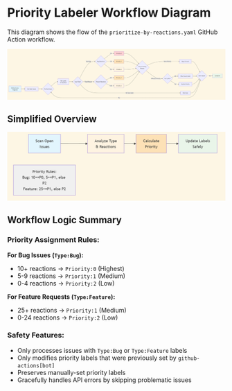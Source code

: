 # Priority Labeler Workflow Diagram

This diagram shows the flow of the `prioritize-by-reactions.yaml` GitHub Action workflow.

![Flowchart showing the different steps of the prioritize-by-reactions.yaml steps](images/prioritizeDetailFlowChart.png)

## Simplified Overview

![A simplified flowchart for the 4 main steps of prioritize-by-reactions.yaml](images/prioritizeSimpleFlowChart.png)

## Workflow Logic Summary

### Priority Assignment Rules:

**For Bug Issues (`Type:Bug`):**
- 10+ reactions → `Priority:0` (Highest)
- 5-9 reactions → `Priority:1` (Medium)
- 0-4 reactions → `Priority:2` (Low)

**For Feature Requests (`Type:Feature`):**
- 25+ reactions → `Priority:1` (Medium)
- 0-24 reactions → `Priority:2` (Low)

### Safety Features:
- Only processes issues with `Type:Bug` or `Type:Feature` labels
- Only modifies priority labels that were previously set by `github-actions[bot]`
- Preserves manually-set priority labels
- Gracefully handles API errors by skipping problematic issues
